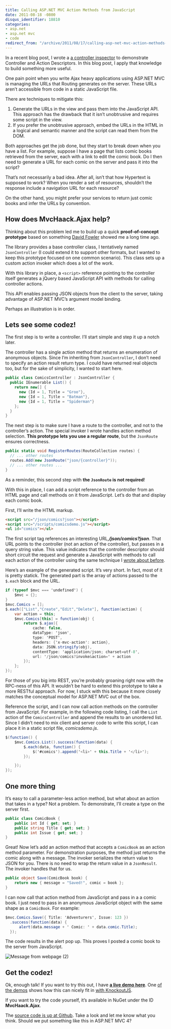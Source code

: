 ```yaml
---
title: Calling ASP.NET MVC Action Methods from JavaScript
date: 2011-08-18 -0800
disqus_identifier: 18810
categories:
- asp.net
- asp.net mvc
- code
redirect_from: "/archive/2011/08/17/calling-asp-net-mvc-action-methods-from-javascript.aspx/"
---
```


In a recent blog post, I wrote a [a controller
inspector](https://haacked.com/archive/2011/08/10/writing-an-asp-net-mvc-controller-inspector.aspx "Controller Inspector")
to demonstrate Controller and Action Descriptors. In this blog post, I
apply that knowledge to build something more useful.

One pain point when you write Ajax heavy applications using ASP.NET MVC
is managing the URLs that Routing generates on the server. These URLs
aren’t accessible from code in a static JavaScript file.

There are techniques to mitigate this:

1.  Generate the URLs in the view and pass them into the JavaScript API.
    This approach has the drawback that it isn’t unobtrusive and
    requires some script in the view.
2.  If you prefer the unobtrusive approach, embed the URLs in the HTML
    in a logical and semantic manner and the script can read them from
    the DOM.

Both approaches get the job done, but they start to break down when you
have a list. For example, suppose I have a page that lists comic books
retrieved from the server, each with a link to edit the comic book. Do I
then need to generate a URL for each comic on the server and pass it
into the script?

That’s not necessarily a bad idea. After all, isn’t that how Hypertext
is supposed to work? When you render a set of resources, shouldn’t the
response include a navigation URL for each resource?

On the other hand, you might prefer your services to return just comic
books and infer the URLs by convention.

How does MvcHaack.Ajax help?
----------------------------

Thinking about this problem led me to build up a quick
**proof-of-concept prototype** based on something [David
Fowler](http://weblogs.asp.net/davidfowler/ "David Fowler's Blog")
showed me a long time ago.

The library provides a base controller class, I tentatively named
`JsonController` (I could extend it to support other formats, but I
wanted to keep this prototype focused on one common scenario). This
class sets up a custom action invoker which does a lot of the work.

With this library in place, a `<script>` reference pointing to the
controller itself generates a jQuery based JavaScript API with methods
for calling controller actions.

This API enables passing JSON objects from the client to the server,
taking advantage of ASP.NET MVC’s argument model binding.

Perhaps an illustration is in order.

Lets see some codez!
--------------------

The first step is to write a controller. I’ll start simple and step it
up a notch later.

The controller has a single action method that returns an enumeration of
anonymous objects. Since I’m inheriting from `JsonController`, I don’t
need to specify an action result return type. I could have returned real
objects too, but for the sake of simplicity, I wanted to start here.

```csharp
public class ComicsController : JsonController {
  public IEnumerable List() {
    return new[] {
      new {Id = 1, Title = "Groo"},
      new {Id = 1, Title = "Batman"},
      new {Id = 1, Title = "Spiderman"}
    };
  }
}
```

The next step is to make sure I have a route to the controller, and not
to the controller’s action. The special invoker I wrote handles action
method selection. **This prototype lets you use a regular route**, but
the `JsonRoute` ensures correctness.

```csharp
public static void RegisterRoutes(RouteCollection routes) {
  // ... other routes
  routes.Add(new JsonRoute("json/{controller}"));
  // ... other routes ...
}
```

As a reminder, this second step with **the `JsonRoute` is not
required**!

With this in place, I can add a script reference to the controller from
an HTML page and call methods on it from JavaScript. Let’s do that and
display each comic book.

First, I’ll write the HTML markup.

```html
<script src="/json/comics?json"></script>
<script src="/scripts/comicsdemo.js"></script>
<ul id="comics"></ul>
```

The first script tag references an interesting
URL,***/json/comics?json***. That URL points to the controller (not an
action of the controller), but passes in a query string value. This
value indicates that the controller descriptor should short circuit the
request and generate a JavaScript with methods to call each action of
the controller using the same technique I [wrote about
before](https://haacked.com/archive/2011/08/10/writing-an-asp-net-mvc-controller-inspector.aspx "ASP.NET MVC Controller Inspector").

Here’s an example of the generated script. It’s very short. In fact,
most of it is pretty statick. The generated part is the array of actions
passed to the `$.each` block and the URL.

```csharp
if (typeof $mvc === 'undefined') {
    $mvc = {};
}
$mvc.Comics = [];
$.each(["List","Create","Edit","Delete"], function(action) {
    var action = this;
    $mvc.Comics[this] = function(obj) {
        return $.ajax({
            cache: false,
            dataType: 'json',
            type: 'POST',
            headers: {'x-mvc-action': action},
            data: JSON.stringify(obj),
            contentType: 'application/json; charset=utf-8',
            url: '/json/comics?invoke&action=' + action
        });
    };
});
```

For those of you big into REST, you’re probably groaning right now with
the RPC-ness of this API. It wouldn’t be hard to extend this prototype
to take a more RESTful approach. For now, I stuck with this because it
more closely matches the conceptual model for ASP.NET MVC out of the
box.

Reference the script, and I can now call action methods on the
controller from JavaScript. For example, in the following code listing,
I call the `List` action of the `ComicsController` and append the
results to an unordered list. Since I didn’t need to mix client and
server code to write this script, I can place it in a static script
file, *comicsdemo.js*.

```csharp
$(function() {
    $mvc.Comics.List().success(function(data) {
        $.each(data, function() {
            $('#comics').append('<li>' + this.Title + '</li>');
        });

    });
});
```

One more thing
--------------

It’s easy to call a parameter-less action method, but what about an
action that takes in a type? Not a problem. To demonstrate, I’ll create
a type on the server first.

```csharp
public class ComicBook {
    public int Id { get; set; }
    public string Title { get; set; }
    public int Issue { get; set; }
}
```

Great! Now let’s add an action method that accepts a `ComicBook` as an
action method parameter. For demonstration purposes, the method just
returns the comic along with a message. The invoker serializes the
return value to JSON for you. There is no need to wrap the return value
in a `JsonResult`. The invoker handles that for us.

```csharp
public object Save(ComicBook book) {
    return new { message = "Saved!", comic = book };
}
```

I can now call that action method from JavaScript and pass in a a comic
book. I just need to pass in an anonymous JavaScript object with the
same shape as a `ComicBook`. For example:

```csharp
$mvc.Comics.Save({ Title: 'Adventurers', Issue: 123 })
  .success(function(data) {
      alert(data.message + ' Comic: ' + data.comic.Title);
  });
```

The code results in the alert pop up. This proves I posted a comic book
to the server from JavaScript.

![Message from webpage
(2)](https://haacked.com/images/haacked_com/WindowsLiveWriter/Calling-Action-Methods-Using-Icing.Ajax_95C2/Message%20from%20webpage%20(2)_3.png "Message from webpage (2)")

Get the codez!
--------------

Ok, enough talk! If you want to try this out, I have [**a live demo
here**](http://mvchaackajaxdemo.apphb.com/AjaxDemo/Home/ "Live Demo").
One [of the
demos](http://mvchaackajaxdemo.apphb.com/AjaxDemo/Home/KnockoutDemo "Knockout Demo")
shows how this can nicely fit in [with
KnockoutJS](http://knockoutjs.com "KnockoutJS").

If you want to try the code yourself, it’s available in NuGet under the
ID **MvcHaack.Ajax**.

The [source code is up at
Github](https://github.com/Haacked/CodeHaacks "Bitbucket"). Take a look
and let me know what you think. Should we put something like this in
ASP.NET MVC 4?

